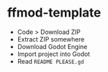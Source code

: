 # ffmod-template

- Code > Download ZIP
- Extract ZIP somewhere
- Download Godot Engine
- Import project into Godot
- Read `README PLEASE.gd`

